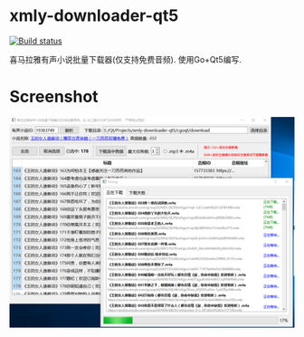 # xmly-downloader-qt5
[![Build status](https://ci.appveyor.com/api/projects/status/4xuc4atlur2aqu3k?svg=true)](https://ci.appveyor.com/project/jing18233/xmly-downloader-qt5)

喜马拉雅有声小说批量下载器(仅支持免费音频). 使用Go+Qt5编写.

# Screenshot
![screenshot](screenshots/Screenshot.png?raw=true)
